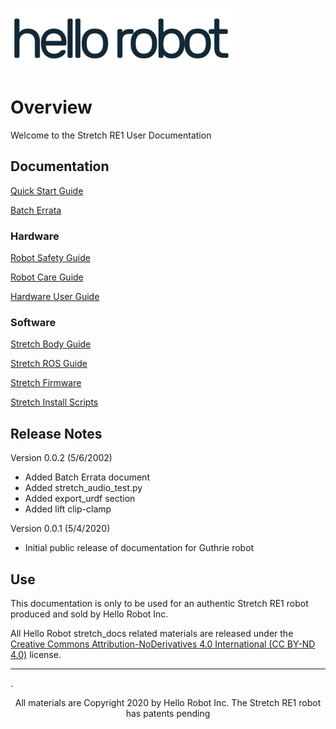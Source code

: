 ![](images/hello_robot_large_rs.png)

# Overview
Welcome to the Stretch RE1 User Documentation

## Documentation

[Quick Start Guide](quick_start_guide.md) 

[Batch Errata](batch_errata.md)

### Hardware

[Robot Safety Guide](robot_safety_guide.md)

[Robot Care Guide](robot_care_guide.md)

[Hardware User Guide](hardware_user_guide.md)

### Software

[Stretch Body Guide](stretch_body_guide.md)

[Stretch ROS Guide](stretch_ros_guide.md)

[Stretch Firmware](https://github.com/hello-robot/stretch_firmware)

[Stretch Install Scripts](https://github.com/hello-robot/stretch_install)

## Release Notes

Version 0.0.2 (5/6/2002)

* Added Batch Errata document
* Added stretch_audio_test.py
* Added export_urdf section
* Added lift clip-clamp

Version 0.0.1 (5/4/2020)

 * Initial public release of documentation for Guthrie robot

## Use

This documentation is only to be used for an authentic Stretch RE1 robot produced and sold by Hello Robot Inc. 

All Hello Robot stretch_docs related materials are released under the [Creative Commons Attribution-NoDerivatives 4.0 International (CC BY-ND 4.0)](https://creativecommons.org/licenses/by-nd/4.0) license.



------
.<div align="center"> All materials are Copyright 2020 by Hello Robot Inc. The Stretch RE1 robot has patents pending</div>
